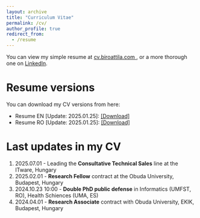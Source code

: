```yaml
---
layout: archive
title: "Curriculum Vitae"
permalink: /cv/
author_profile: true
redirect_from:
  - /resume
---
```

You can view my simple resume at <a target="_new" href="https://cv.biroattila.com"> cv.biroattila.com </a>, or a more thorough one on <a target="_new" href="https://www.linkedin.com/in/biroattila"> LinkedIn</a>.

 
Resume versions
======
You can download my CV versions from here:
  * Resume EN [Update: 2025.01.25]: <a target="_new" href="http://biroka.github.io/files/CV_AttilaBiro_EN.pdf">[Download]</a> 
  * Resume RO [Update: 2025.01.25]: <a target="_new" href="http://biroka.github.io/files/CV_AttilaBiro_RO.pdf">[Download]</a> 


 
Last updates in my CV
======
1. 2025.07.01 - Leading the **Consultative Technical Sales** line at the ITware, Hungary
2. 2025.02.01 - **Research Fellow** contract at the Obuda University, Budapest, Hungary
3. 2024.10.23 10:00 - **Double PhD public defense** in Informatics (UMFST, RO), Health Schiences (UMA, ES)
4. 2024.04.01 - **Research Associate** contract with Obuda University, EKIK, Budapest, Hungary
